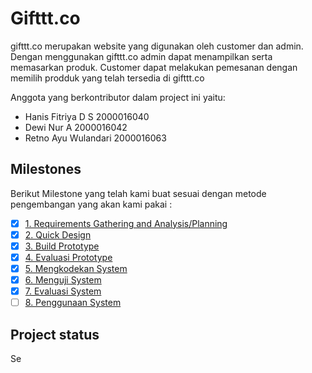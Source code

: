 # Gifttt.co
gifttt.co merupakan website yang digunakan oleh customer dan admin. Dengan menggunakan gifttt.co admin dapat menampilkan serta memasarkan produk. Customer dapat melakukan pemesanan dengan memilih prodduk yang telah tersedia di gifttt.co

Anggota yang berkontributor dalam project ini yaitu:
- Hanis Fitriya D S 2000016040
- Dewi Nur A 2000016042
- Retno Ayu Wulandari 2000016063

## Milestones
Berikut Milestone yang telah kami buat sesuai dengan metode pengembangan yang akan kami pakai : 

- [x] [1. Requirements Gathering and Analysis/Planning](https://gitlab.com/hanisftryaa/gifttt.co/-/milestones/2#tab-issues) 
- [x] [2. Quick Design](https://gitlab.com/hanisftryaa/gifttt.co/-/milestones/3#tab-issues)
- [x] [3. Build Prototype](https://gitlab.com/hanisftryaa/gifttt.co/-/milestones/11#tab-issues)
- [x] [4. Evaluasi Prototype](https://gitlab.com/hanisftryaa/gifttt.co/-/milestones/5#tab-issues)
- [x] [5. Mengkodekan System](https://gitlab.com/hanisftryaa/gifttt.co/-/milestones/6#tab-issues)
- [x] [6. Menguji System](https://gitlab.com/hanisftryaa/gifttt.co/-/milestones/7#tab-issues)
- [x] [7. Evaluasi System](https://gitlab.com/hanisftryaa/gifttt.co/-/milestones/8#tab-issues)
- [ ] [8. Penggunaan System](https://gitlab.com/hanisftryaa/gifttt.co/-/milestones/9#tab-issues)

## Project status
Se
